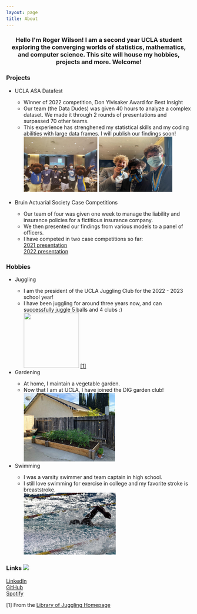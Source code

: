 ```yaml
---
layout: page
title: About
---
```


<body class="theme-base-08">

<h3> <strong> <p align = "center"> Hello I'm Roger Wilson! I am a second year UCLA student exploring the converging worlds of statistics, mathematics, and computer science. This site will house my hobbies, projects and more. Welcome! </p> </strong> </h3>

<h3> <strong> Projects </strong> </h3>
<ul>
  <li> UCLA ASA Datafest </li>
    <ul style="list-style-type:circle;">
      <li> Winner of 2022 competition, Don Ylvisaker Award for Best Insight </li>
      <li> Our team (the Data Dudes) was given 40 hours to analyze a complex dataset. We made it through 2 rounds of presentations and surpassed 70 other teams. </li>
      <li> This experience has strenghened my statistical skills and my coding abilities with large data frames. I will publish our findings soon! </li>
      <img src = "bruin.jpeg" height = "150" /> <img src = "win.jpg" height = "150" />
  </ul>
  <br>
  <li> Bruin Actuarial Society Case Competitions </li>
    <ul style="list-style-type:circle;">
      <li> Our team of four was given one week to manage the liability and insurance policies for a fictitious insurance company. </li>
      <li> We then presented our findings from various models to a panel of officers. </li>
      <li> I have competed in two case competitions so far: <br> <a href="2020bascomp.pdf">2021 presentation</a> <br> <a href="2022_Team_16_Slides.pdf">2022 presentation</a> </li>
  </ul>
</ul>

<h3> <strong> Hobbies </strong> </h3>
<ul>
  <li> Juggling </li>
   <ul style="list-style-type:circle;">
      <li> I am the president of the UCLA Juggling Club for the 2022 - 2023 school year! </li>
      <li> I have been juggling for around three years now, and can successfully juggle 5 balls and 4 clubs :) <br> <img src = "https://libraryofjuggling.com/JugglingGifs/5balltricks/fiveballcascade.gif" width = "150" height = "150"/> <a href="#footnote-1">[1]</a> </li>
   </ul>
   <li> Gardening </li>
   <ul style="list-style-type:;">
      <li> At home, I maintain a vegetable garden. </li>
      <li> Now that I am at UCLA, I have joined the DIG garden club! <br> <img src = "garden.jpg" width = "248" /> </li>
   </ul>
  <li> Swimming </li>
    <ul style="list-style-type:circle;">
      <li> I was a varsity swimmer and team captain in high school. </li>
      <li> I still love swimming for exercise in college and my favorite stroke is breaststroke. <br> <img src = "swim.jpg" width = "250" /> </li>
  </ul>
</ul>
   
<h3> <strong> Links </strong> <img src = "https://www.pngitem.com/pimgs/m/214-2149012_concept-art-ocarina-of-time-link-hd-png.png" width = "35" /> </h3>
<a href="https://www.linkedin.com/in/roger-wilson-679225223/">LinkedIn</a> <br>
<a href="https://github.com/rswilson-32">GitHub</a> <br>
<a href="https://open.spotify.com/user/4zli6lmw3kzxws2z0uibyhbur?si=B4KmzxcXQA-Lj0HgpWuAAw">Spotify</a>


<p id="footnote-1">[1] From the <a href="https://libraryofjuggling.com/">Library of Juggling Homepage </a> </p>

</body>
